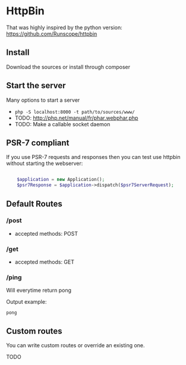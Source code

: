 HttpBin
=======

That was highly inspired by the python version: https://github.com/Runscope/httpbin


Install
-------

Download the sources or install through composer


Start the server
----------------

Many options to start a server

- ``php -S localhost:8000 -t path/to/sources/www/``
- TODO: http://php.net/manual/fr/phar.webphar.php
- TODO: Make a callable socket daemon


PSR-7 compliant
---------------

If you use PSR-7 requests and responses then you can test use httpbin without starting the webserver:

```php

    $application = new Application();
    $psr7Response = $application->dispatch($psr7ServerRequest);

```

Default Routes
--------------

### /post 

- accepted methods: POST

### /get

- accepted methods: GET

### /ping

Will everytime return pong

Output example: 

```
pong
```

Custom routes
-------------

You can write custom routes or override an existing one.

TODO
